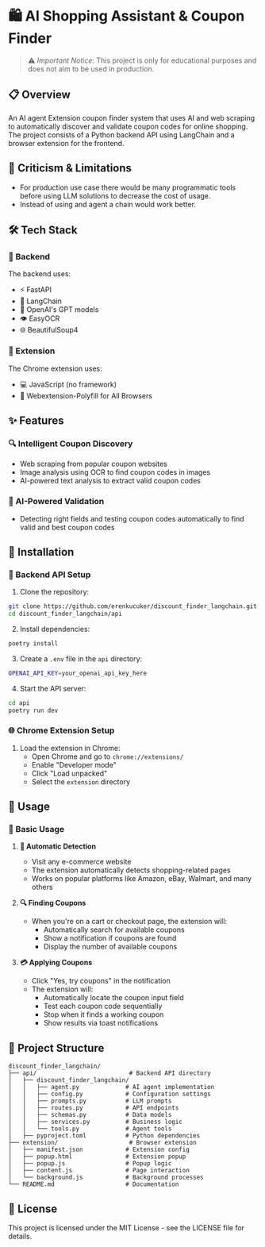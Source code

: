 # 🛍️ AI Shopping Assistant & Coupon Finder

> ⚠️ *Important Notice*: This project is only for educational purposes and does not aim to be used in production.



## 📋 Overview

An AI agent Extension coupon finder system that uses AI and web scraping to automatically discover and validate coupon codes for online shopping. The project consists of a Python backend API using LangChain and a browser extension for the frontend.


## 📝 Criticism & Limitations
- For production use case there would be many programmatic tools before using LLM solutions to decrease the cost of usage.
- Instead of using and agent a chain would work better.


## 🛠️ Tech Stack

### 🔧 Backend

The backend uses:
- ⚡ FastAPI
- 🔗 LangChain
- 🤖 OpenAI's GPT models
- 👁️ EasyOCR
- 🌐 BeautifulSoup4

### 🎯 Extension

The Chrome extension uses:
- 💻 JavaScript (no framework)
- 🔄 Webextension-Polyfill for All Browsers

## ✨ Features

### 🔍 Intelligent Coupon Discovery
- Web scraping from popular coupon websites
- Image analysis using OCR to find coupon codes in images
- AI-powered text analysis to extract valid coupon codes

### 🤖 AI-Powered Validation
- Detecting right fields and testing coupon codes automatically to find valid and best coupon codes

## 🚀 Installation

### 🔧 Backend API Setup

1. Clone the repository:
```bash
git clone https://github.com/erenkucuker/discount_finder_langchain.git
cd discount_finder_langchain/api
```

2. Install dependencies:
```bash
poetry install
```

3. Create a `.env` file in the `api` directory:
```bash
OPENAI_API_KEY=your_openai_api_key_here
```

4. Start the API server:
```bash
cd api
poetry run dev
```

### 🌐 Chrome Extension Setup

1. Load the extension in Chrome:
   - Open Chrome and go to `chrome://extensions/`
   - Enable "Developer mode"
   - Click "Load unpacked"
   - Select the `extension` directory

## 📖 Usage

### 🎯 Basic Usage

1. **🔄 Automatic Detection**
   - Visit any e-commerce website
   - The extension automatically detects shopping-related pages
   - Works on popular platforms like Amazon, eBay, Walmart, and many others

2. **🔍 Finding Coupons**
   - When you're on a cart or checkout page, the extension will:
     - Automatically search for available coupons
     - Show a notification if coupons are found
     - Display the number of available coupons

3. **💳 Applying Coupons**
   - Click "Yes, try coupons" in the notification
   - The extension will:
     - Automatically locate the coupon input field
     - Test each coupon code sequentially
     - Stop when it finds a working coupon
     - Show results via toast notifications

## 📁 Project Structure

```
discount_finder_langchain/
├── api/                          # Backend API directory
│   ├── discount_finder_langchain/
│   │   ├── agent.py             # AI agent implementation
│   │   ├── config.py            # Configuration settings
│   │   ├── prompts.py           # LLM prompts
│   │   ├── routes.py            # API endpoints
│   │   ├── schemas.py           # Data models
│   │   ├── services.py          # Business logic
│   │   └── tools.py             # Agent tools
│   ├── pyproject.toml           # Python dependencies
├── extension/                    # Browser extension
│   ├── manifest.json            # Extension config
│   ├── popup.html               # Extension popup
│   ├── popup.js                 # Popup logic
│   ├── content.js               # Page interaction
│   └── background.js            # Background processes
└── README.md                    # Documentation
```


## 📄 License

This project is licensed under the MIT License - see the LICENSE file for details.

